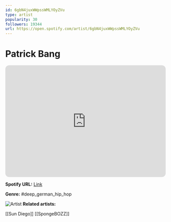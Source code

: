 ```yaml
---
id: 6gbN4juxWWpssWMLYOyZVu
type: artist
popularity: 30
followers: 19344
url: https://open.spotify.com/artist/6gbN4juxWWpssWMLYOyZVu
---
```

# Patrick Bang

<iframe style="border-radius:12px" src="https://open.spotify.com/embed/artist/6gbN4juxWWpssWMLYOyZVu" width="100%" height="352" frameBorder="0" allowfullscreen="" allow="autoplay; clipboard-write; encrypted-media; fullscreen; picture-in-picture" loading="lazy"></iframe>

**Spotify URL:** [Link](https://open.spotify.com/artist/6gbN4juxWWpssWMLYOyZVu)

**Genre:**  #deep_german_hip_hop

![Artist](https://i.scdn.co/image/ab67616d0000b273995a7bd598b6887f50f8bce1)
**Related artists:**

[[Sun Diego]]
[[SpongeBOZZ]]
